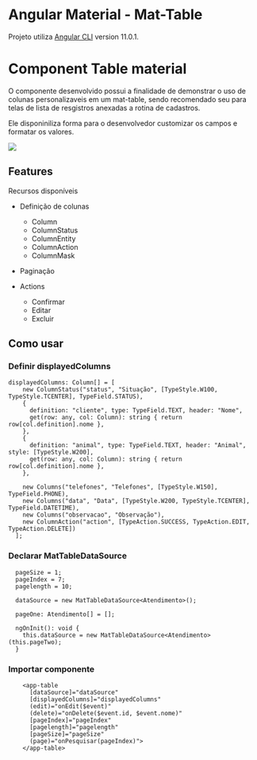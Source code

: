 # Angular Material - Mat-Table 

Projeto utiliza [Angular CLI](https://github.com/angular/angular-cli) version 11.0.1.

# Component Table material

O componente desenvolvido possui a finalidade de demonstrar o uso de colunas personalizaveis em um mat-table, sendo recomendado seu para telas de lista de resgistros anexadas a rotina de cadastros.

Ele disponiniliza forma para o desenvolvedor customizar os campos e formatar os valores.

![](mat-table-example.gif)

## Features

Recursos disponíveis

* Definição de colunas
  * Column
  * ColumnStatus
  * ColumnEntity
  * ColumnAction
  * ColumnMask
   
* Paginação
* Actions
  * Confirmar
  * Editar
  * Excluir

## Como usar
### Definir displayedColumns
```
displayedColumns: Column[] = [
    new ColumnStatus("status", "Situação", [TypeStyle.W100, TypeStyle.TCENTER], TypeField.STATUS),
    {
      definition: "cliente", type: TypeField.TEXT, header: "Nome",
      get(row: any, col: Column): string { return row[col.definition].nome },
    },
    {
      definition: "animal", type: TypeField.TEXT, header: "Animal", style: [TypeStyle.W200],
      get(row: any, col: Column): string { return row[col.definition].nome },
    },

    new Columns("telefones", "Telefones", [TypeStyle.W150], TypeField.PHONE),
    new Columns("data", "Data", [TypeStyle.W200, TypeStyle.TCENTER], TypeField.DATETIME),
    new Columns("observacao", "Observação"),
    new ColumnAction("action", [TypeAction.SUCCESS, TypeAction.EDIT, TypeAction.DELETE])
  ];
```
### Declarar **MatTableDataSource** 
```
  pageSize = 1;
  pageIndex = 7;
  pagelength = 10;
  
  dataSource = new MatTableDataSource<Atendimento>();
  
  pageOne: Atendimento[] = [];
  
  ngOnInit(): void {
    this.dataSource = new MatTableDataSource<Atendimento>(this.pageTwo);
  }

```
### Importar componente 
```
    <app-table
      [dataSource]="dataSource"
      [displayedColumns]="displayedColumns"
      (edit)="onEdit($event)"
      (delete)="onDelete($event.id, $event.nome)"
      [pageIndex]="pageIndex"
      [pagelength]="pagelength"
      [pageSize]="pageSize"
      (page)="onPesquisar(pageIndex)">
    </app-table>
```


